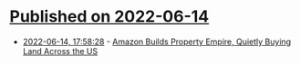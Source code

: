 # [Published on 2022-06-14](index.md)

* [2022-06-14, 17:58:28](https://news.ycombinator.com/item?id=31743335) - [Amazon Builds Property Empire, Quietly Buying Land Across the US](https://www.bloomberg.com/news/features/2022-06-13/amazon-builds-property-empire-for-warehouses-even-as-online-sales-growth-slows)
